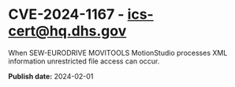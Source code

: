 # CVE-2024-1167 - ics-cert@hq.dhs.gov


When SEW-EURODRIVE MOVITOOLS MotionStudio processes XML information unrestricted file access can occur.



**Publish date:** 2024-02-01
